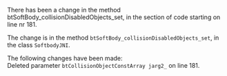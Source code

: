 There has been a change in the method btSoftBody_collisionDisabledObjects_set, in the section of code starting on line nr 181.
  
The change is in the method ```btSoftBody_collisionDisabledObjects_set```, in the class ```SoftbodyJNI```.
  
The following changes have been made:  
Deleted parameter ```btCollisionObjectConstArray jarg2_``` on line 181.  
